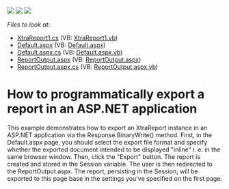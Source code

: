 <!-- default badges list -->
![](https://img.shields.io/endpoint?url=https://codecentral.devexpress.com/api/v1/VersionRange/128602652/13.1.4%2B)
[![](https://img.shields.io/badge/Open_in_DevExpress_Support_Center-FF7200?style=flat-square&logo=DevExpress&logoColor=white)](https://supportcenter.devexpress.com/ticket/details/E1281)
[![](https://img.shields.io/badge/📖_How_to_use_DevExpress_Examples-e9f6fc?style=flat-square)](https://docs.devexpress.com/GeneralInformation/403183)
<!-- default badges end -->
<!-- default file list -->
*Files to look at*:

* [XtraReport1.cs](CS/WebSite/App_Code/XtraReport1.cs) (VB: [XtraReport1.vb](VB/WebSite/App_Code/XtraReport1.vb))
* [Default.aspx](CS/WebSite/Default.aspx) (VB: [Default.aspx](VB/WebSite/Default.aspx))
* [Default.aspx.cs](CS/WebSite/Default.aspx.cs) (VB: [Default.aspx.vb](VB/WebSite/Default.aspx.vb))
* [ReportOutput.aspx](CS/WebSite/ReportOutput.aspx) (VB: [ReportOutput.aspx](VB/WebSite/ReportOutput.aspx))
* [ReportOutput.aspx.cs](CS/WebSite/ReportOutput.aspx.cs) (VB: [ReportOutput.aspx.vb](VB/WebSite/ReportOutput.aspx.vb))
<!-- default file list end -->
# How to programmatically export a report in an ASP.NET application


<p>This example demonstrates how to export an XtraReport instance in an ASP.NET application via the Response.BinaryWrite() method. First, in the Default.aspx page, you should select the export file format and specify whether the exported document intended to be displayed "inline" i. e. in the same browser window. Then, click the "Export" button. The report is created and stored in the Session variable. The user is then redirected to the ReportOutput.aspx. The report, persisting in the Session, will be exported to this page base in the settings you've specified on the first page.</p>

<br/>



